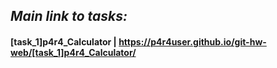## _Main link to tasks:_
####  **[task_1]p4r4_Calculator** | https://p4r4user.github.io/git-hw-web/[task_1]p4r4_Calculator/